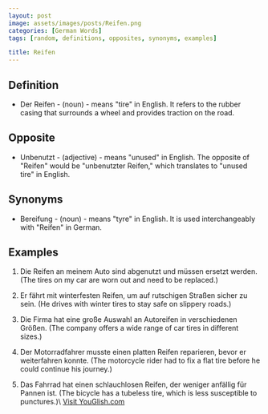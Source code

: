 ```yaml
---
layout: post
image: assets/images/posts/Reifen.png
categories: [German Words]
tags: [random, definitions, opposites, synonyms, examples]

title: Reifen
---
```


## Definition

* Der Reifen - (noun) - means "tire" in English. It refers to the rubber casing that surrounds a wheel and provides traction on the road.

## Opposite

* Unbenutzt - (adjective) - means "unused" in English. The opposite of "Reifen" would be "unbenutzter Reifen," which translates to "unused tire" in English.

## Synonyms

* Bereifung - (noun) - means "tyre" in English. It is used interchangeably with "Reifen" in German.

## Examples

1. Die Reifen an meinem Auto sind abgenutzt und müssen ersetzt werden. (The tires on my car are worn out and need to be replaced.)

2. Er fährt mit winterfesten Reifen, um auf rutschigen Straßen sicher zu sein. (He drives with winter tires to stay safe on slippery roads.)

3. Die Firma hat eine große Auswahl an Autoreifen in verschiedenen Größen. (The company offers a wide range of car tires in different sizes.)

4. Der Motorradfahrer musste einen platten Reifen reparieren, bevor er weiterfahren konnte. (The motorcycle rider had to fix a flat tire before he could continue his journey.)

5. Das Fahrrad hat einen schlauchlosen Reifen, der weniger anfällig für Pannen ist. (The bicycle has a tubeless tire, which is less susceptible to punctures.)\ <a id="yg-widget-0" class="youglish-widget" data-query="Reifen" data-lang="german" data-components="8412" data-auto-start="0" data-bkg-color="theme_light" data-title="How%20to%20pronounce%20Reifen%20in%20German"  rel="nofollow" href="https://youglish.com">Visit YouGlish.com</a><script async src="https://youglish.com/public/emb/widget.js" charset="utf-8"></script>